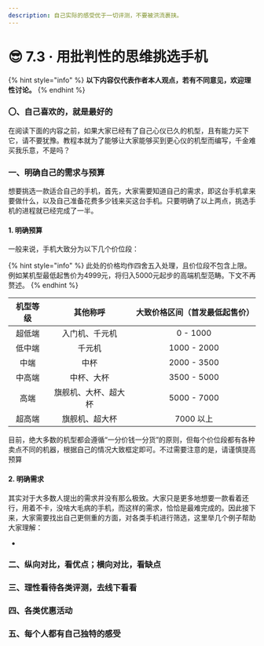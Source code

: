 ```yaml
---
description: 自己实际的感受优于一切评测，不要被洪流裹挟。
---
```


# 😎 7.3 · 用批判性的思维挑选手机

{% hint style="info" %}
**以下内容仅代表作者本人观点，若有不同意见，欢迎理性讨论。**
{% endhint %}

### 〇、自己喜欢的，就是最好的

在阅读下面的内容之前，如果大家已经有了自己心仪已久的机型，且有能力买下它，请不要犹豫。教程本就为了能够让大家能够买到更心仪的机型而编写，千金难买我乐意，不是吗？

### 一、明确自己的需求与预算

想要挑选一款适合自己的手机，首先，大家需要知道自己的需求，即这台手机拿来要做什么，以及自己准备花费多少钱来买这台手机。只要明确了以上两点，挑选手机的进程就已经完成了一半。

#### 1. 明确预算

一般来说，手机大致分为以下几个价位段：

{% hint style="info" %}
此处的价格均作四舍五入处理，且价位段不包含上限。例如某机型最低起售价为4999元，将归入5000元起步的高端机型范畴。下文不再赘述。
{% endhint %}

| 机型等级 |    其他称呼    | 大致价格区间（首发最低起售价） |
| :--: | :--------: | :-------------: |
|  超低端 |   入门机、千元机  |     0 - 1000    |
|  低中端 |     千元机    |   1000 - 2000   |
|  中端  |     中杯     |   2000 - 3500   |
|  中高端 |    中杯、大杯   |   3500 - 5000   |
|  高端  | 旗舰机、大杯、超大杯 |   5000 - 7000   |
|  超高端 |   旗舰机、超大杯  |     7000 以上     |

目前，绝大多数的机型都会遵循“一分价钱一分货”的原则，但每个价位段都有各种卖点不同的机器，根据自己的情况大致框定即可。不过需要注意的是，请谨慎提高预算

#### 2. 明确需求

其实对于大多数人提出的需求并没有那么极致。大家只是更多地想要一款看着还行，用着不卡，没啥大毛病的手机，而这样的需求，恰恰是最难完成的。因此接下来，大家需要找出自己更侧重的方面，对各类手机进行筛选，这里举几个例子帮助大家理解：

*





### 二、纵向对比，看优点；横向对比，看缺点



### 三、理性看待各类评测，去线下看看



### 四、各类优惠活动



### 五、每个人都有自己独特的感受


